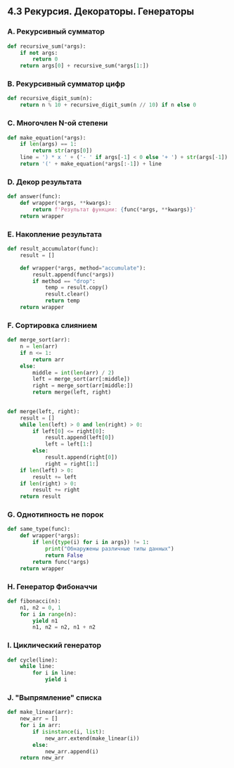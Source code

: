 ## 4.3 Рекурсия. Декораторы. Генераторы

### A. Рекурсивный сумматор
``` python
def recursive_sum(*args):
    if not args:
        return 0
    return args[0] + recursive_sum(*args[1:])   
```

### B. Рекурсивный сумматор цифр
``` python
def recursive_digit_sum(n):
    return n % 10 + recursive_digit_sum(n // 10) if n else 0
```

### C. Многочлен N-ой степени
``` python
def make_equation(*args):
    if len(args) == 1:
        return str(args[0])
    line = ') * x ' + ('- ' if args[-1] < 0 else '+ ') + str(args[-1])
    return '(' + make_equation(*args[:-1]) + line
```

### D. Декор результата
``` python
def answer(func):
    def wrapper(*args, **kwargs):
        return f'Результат функции: {func(*args, **kwargs)}'
    return wrapper
```

### E. Накопление результата
``` python
def result_accumulator(func):
    result = []

    def wrapper(*args, method="accumulate"):
        result.append(func(*args))
        if method == "drop":
            temp = result.copy()
            result.clear()
            return temp
    return wrapper 
```

### F. Сортировка слиянием
``` python
def merge_sort(arr):
    n = len(arr)
    if n <= 1:
        return arr
    else:
        middle = int(len(arr) / 2)
        left = merge_sort(arr[:middle])
        right = merge_sort(arr[middle:])
        return merge(left, right)
        

def merge(left, right):
    result = []
    while len(left) > 0 and len(right) > 0:
        if left[0] <= right[0]:
            result.append(left[0])
            left = left[1:]
        else:
            result.append(right[0])
            right = right[1:]
    if len(left) > 0:
        result += left
    if len(right) > 0:
        result += right
    return result
```

### G. Однотипность не порок
``` python
def same_type(func):
    def wrapper(*args):
        if len({type(i) for i in args}) != 1:
            print("Обнаружены различные типы данных")
            return False
        return func(*args)
    return wrapper
```

### H. Генератор Фибоначчи
``` python
def fibonacci(n):
    n1, n2 = 0, 1
    for i in range(n):
        yield n1
        n1, n2 = n2, n1 + n2
```

### I. Циклический генератор
``` python
def cycle(line):
    while line:
        for i in line:
            yield i
```

### J. "Выпрямление" списка
``` python
def make_linear(arr):
    new_arr = []
    for i in arr:
        if isinstance(i, list):
            new_arr.extend(make_linear(i))
        else:
            new_arr.append(i)
    return new_arr
```